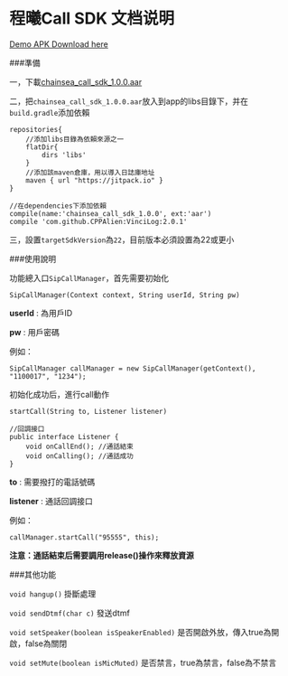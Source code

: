 # 程曦Call SDK 文档说明

[Demo APK Download here](http://7xq276.com2.z0.glb.qiniucdn.com/call_example.apk)

###準備

一，下載[chainsea_call_sdk_1.0.0.aar](https://raw.githubusercontent.com/ninty90/Call-example/master/app/libs/chainsea_call_sdk_1.0.0.aar)

二，把`chainsea_call_sdk_1.0.0.aar`放入到app的libs目錄下，并在`build.gradle`添加依賴
```
repositories{
	//添加libs目錄為依賴來源之一
    flatDir{
        dirs 'libs'
    }
	//添加該maven倉庫，用以導入日誌庫地址
	maven { url "https://jitpack.io" }
}

//在dependencies下添加依賴
compile(name:'chainsea_call_sdk_1.0.0', ext:'aar')
compile 'com.github.CPPAlien:VinciLog:2.0.1'
```

三，設置`targetSdkVersion`為`22`，目前版本必須設置為22或更小

###使用說明

功能總入口`SipCallManager`，首先需要初始化
```
SipCallManager(Context context, String userId, String pw)
```

**userId** : 為用戶ID

**pw** : 用戶密碼

例如：
```
SipCallManager callManager = new SipCallManager(getContext(), "1100017", "1234");
```

初始化成功后，進行call動作

```
startCall(String to, Listener listener)

//回調接口
public interface Listener {
    void onCallEnd(); //通話結束
    void onCalling(); //通話成功
}
```

**to** : 需要撥打的電話號碼

**listener** : 通話回調接口

例如：
```
callManager.startCall("95555", this);
```

**注意：通話結束后需要調用release()操作來釋放資源**

###其他功能

`void hangup()` 掛斷處理

`void sendDtmf(char c)` 發送dtmf

`void setSpeaker(boolean isSpeakerEnabled)` 是否開啟外放，傳入true為開啟，false為關閉

`void setMute(boolean isMicMuted)`   是否禁言，true為禁言，false為不禁言